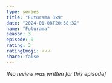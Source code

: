 ```yaml
---
type: series
title: "Futurama 3x9"
date: "2024-01-08T20:58:32"
name: "Futurama"
season: 3
episode: 9
rating: 3
ratingEmoji: ⭐️⭐️⭐️
share: false
---
```


*[No review was written for this episode]*
